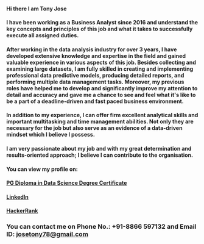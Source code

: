 #### Hi there I am Tony Jose

#### I have been working as a Business Analyst since 2016 and understand the key concepts and principles of this job and what it takes to successfully execute all assigned duties.

#### After working in the data analysis industry for over 3 years, I have developed extensive knowledge and expertise in the field and gained valuable experience in various aspects of this job. Besides collecting and examining large datasets, I am fully skilled in creating and implementing professional data predictive models, producing  detailed reports, and performing multiple data management tasks. Moreover, my previous roles have helped me to develop and significantly improve my attention to detail and  accuracy and gave me a chance to see and feel what it's like to be a part of a deadline-driven and fast paced business environment.

#### In addition to my experience, I can offer firm excellent analytical skills and important multitasking and time management abilities. Not only they are necessary for the job but also serve as an evidence of a data-driven mindset which I believe I possess.

#### I am very passionate about my job and with my great determination and results-oriented approach; I believe I can contribute to the organisation.

#### You can view my profile on:
#### [PG Diploma in Data Science Degree Certificate](https://api.accredible.com/v1/auth/invite?code=e22bbad1a72fb7905f26&credential_id=a8367d5b-35be-4f2a-9bfe-2e48e906018b&url=https%3A%2F%2Fwww.credential.net%2Fa8367d5b-35be-4f2a-9bfe-2e48e906018b&ident=e486b4fa3b7c9f51daaa8b9b9b8af15e2615e1ff)
#### [LinkedIn](https://www.linkedin.com/in/tony-j/)
#### [HackerRank](https://www.hackerrank.com/josetony78)

### You can contact me on Phone No.: +91-8866 597132 and Email ID: josetony78@gmail.com
